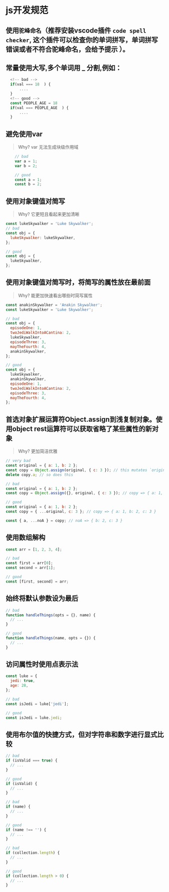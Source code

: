 # js开发规范

## 使用`驼峰命名`（推荐安装vscode插件 `code spell checker`, 这个插件可以检查你的单词拼写，单词拼写错误或者不符合驼峰命名，会给予提示 ）。

## 常量使用大写,多个单词用 _ 分割,例如：
```js
  <!-- bad -->
  if(val === 18  ) {
      ....
  }
  <!-- good -->
  const PEOPLE_AGE = 18 
  if(val === PEOPLE_AGE  ) {
      ....
  }
```

## 避免使用var
> Why? var 无法生成块级作用域
``` js
    // bad
    var a = 1;
    var b = 2;

    // good
    const a = 1;
    const b = 2;
```

##  使用对象键值对简写
> Why? 它更短且看起来更加清晰
```js
const lukeSkywalker = 'Luke Skywalker';
// bad
const obj = {
  lukeSkywalker: lukeSkywalker,
};

// good
const obj = {
  lukeSkywalker,
};
```
##  使用对象键值对简写时，将简写的属性放在最前面
> Why? 能更加快速看出哪些时简写属性
```js
const anakinSkywalker = 'Anakin Skywalker';
const lukeSkywalker = 'Luke Skywalker';

// bad
const obj = {
  episodeOne: 1,
  twoJediWalkIntoACantina: 2,
  lukeSkywalker,
  episodeThree: 3,
  mayTheFourth: 4,
  anakinSkywalker,
};

// good
const obj = {
  lukeSkywalker,
  anakinSkywalker,
  episodeOne: 1,
  twoJediWalkIntoACantina: 2,
  episodeThree: 3,
  mayTheFourth: 4,
};

```
## 首选对象扩展运算符Object.assign到浅复制对象。使用object rest运算符可以获取省略了某些属性的新对象
> Why? 更加简洁优雅
```js
// very bad
const original = { a: 1, b: 2 };
const copy = Object.assign(original, { c: 3 }); // this mutates `original` ಠ_ಠ
delete copy.a; // so does this

// bad
const original = { a: 1, b: 2 };
const copy = Object.assign({}, original, { c: 3 }); // copy => { a: 1, b: 2, c: 3 }

// good
const original = { a: 1, b: 2 };
const copy = { ...original, c: 3 }; // copy => { a: 1, b: 2, c: 3 }

const { a, ...noA } = copy; // noA => { b: 2, c: 3 }

```
## 使用数组解构
```js
const arr = [1, 2, 3, 4];

// bad
const first = arr[0];
const second = arr[1];

// good
const [first, second] = arr;

```
## 始终将默认参数设为最后
```js
// bad
function handleThings(opts = {}, name) {
  // ...
}

// good
function handleThings(name, opts = {}) {
  // ...
}
```
## 访问属性时使用点表示法
```js
const luke = {
  jedi: true,
  age: 28,
};

// bad
const isJedi = luke['jedi'];

// good
const isJedi = luke.jedi;

```
## 使用布尔值的快捷方式，但对字符串和数字进行显式比较
```js
// bad
if (isValid === true) {
  // ...
}

// good
if (isValid) {
  // ...
}

// bad
if (name) {
  // ...
}

// good
if (name !== '') {
  // ...
}

// bad
if (collection.length) {
  // ...
}

// good
if (collection.length > 0) {
  // ...
}

```



